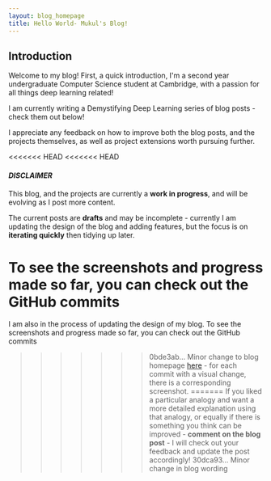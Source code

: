 ```yaml
---
layout: blog_homepage
title: Hello World- Mukul's Blog!
---
```

## Introduction
Welcome to my blog! First, a quick introduction, I'm a second year undergraduate Computer Science student at Cambridge, with a passion for 
all things deep learning related! 

I am currently writing a Demystifying Deep Learning series of blog posts - check them out below!

I appreciate any feedback on how to improve both the blog posts, and the projects themselves, as well as project extensions worth 
pursuing further. 

<<<<<<< HEAD
<<<<<<< HEAD

#### _DISCLAIMER_
This blog, and the projects are currently a **work in progress**, and will be evolving as I post more content. 

The current posts are **drafts** and may be incomplete - currently I am updating the design of the blog and adding features, but the focus is on **iterating quickly** then  tidying up later.


To see the screenshots and progress made so far, you can check out the GitHub commits 
=======
I am also in the process of updating the design of my blog. To see the screenshots and progress made so far, you can check out the GitHub commits 
>>>>>>> 0bde3ab... Minor change to blog homepage
<a href="https://github.com/mukul-rathi/mukul-rathi.github.io">here</a> - for each commit with a visual change, there
is a corresponding screenshot. 
=======
If you liked a particular analogy and want a more detailed explanation using that analogy, or equally if there is something you think can be improved - **comment on the blog post** - I will check out your feedback and update the post accordingly!
>>>>>>> 30dca93... Minor change in blog wording

